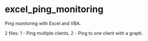 # excel_ping_monitoring
Ping monitoring with Excel and VBA.

2 files:
1 - Ping multiple clients.
2 - Ping to one client with a graph.
